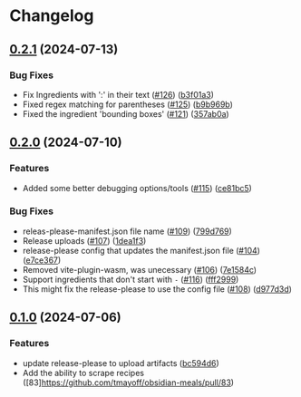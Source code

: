 # Changelog

## [0.2.1](https://github.com/tmayoff/obsidian-meals/compare/0.2.0...0.2.1) (2024-07-13)


### Bug Fixes

* Fix Ingredients with ':' in their text ([#126](https://github.com/tmayoff/obsidian-meals/issues/126)) ([b3f01a3](https://github.com/tmayoff/obsidian-meals/commit/b3f01a3ac6714e0303af1a8f287faae998e71973))
* Fixed regex matching for parentheses ([#125](https://github.com/tmayoff/obsidian-meals/issues/125)) ([b9b969b](https://github.com/tmayoff/obsidian-meals/commit/b9b969bca8ec4696f010f269915076dae2531a0c))
* Fixed the ingredient 'bounding boxes' ([#121](https://github.com/tmayoff/obsidian-meals/issues/121)) ([357ab0a](https://github.com/tmayoff/obsidian-meals/commit/357ab0a95e87f8a8f4f13462e52065163bfe4f7b))

## [0.2.0](https://github.com/tmayoff/obsidian-meals/compare/0.1.1...0.2.0) (2024-07-10)


### Features

* Added some better debugging options/tools ([#115](https://github.com/tmayoff/obsidian-meals/issues/115)) ([ce81bc5](https://github.com/tmayoff/obsidian-meals/commit/ce81bc59c28bc43a5ba18cdb9b1ae4945bb4de62))


### Bug Fixes

* releas-please-manifest.json file name ([#109](https://github.com/tmayoff/obsidian-meals/issues/109)) ([799d769](https://github.com/tmayoff/obsidian-meals/commit/799d7693210a63bed942512322df6fbe14924675))
* Release uploads ([#107](https://github.com/tmayoff/obsidian-meals/issues/107)) ([1dea1f3](https://github.com/tmayoff/obsidian-meals/commit/1dea1f3af31ca2112406d91acc40bcfbbf0599ef))
* release-please config that updates the manifest.json file ([#104](https://github.com/tmayoff/obsidian-meals/issues/104)) ([e7ce367](https://github.com/tmayoff/obsidian-meals/commit/e7ce3671479198d6f9eee0d7f6accb8c3b619807))
* Removed vite-plugin-wasm, was unecessary ([#106](https://github.com/tmayoff/obsidian-meals/issues/106)) ([7e1584c](https://github.com/tmayoff/obsidian-meals/commit/7e1584cfe038d110219b31fc386936550315e2a9))
* Support ingredients that don't start with `-` ([#116](https://github.com/tmayoff/obsidian-meals/issues/116)) ([fff2999](https://github.com/tmayoff/obsidian-meals/commit/fff29990d069116349121901504c4ac3706f62d6))
* This might fix the release-please to use the config file ([#108](https://github.com/tmayoff/obsidian-meals/issues/108)) ([d977d3d](https://github.com/tmayoff/obsidian-meals/commit/d977d3d8cac118333bc92f2784086e18682edd3a))

## [0.1.0](https://github.com/tmayoff/obsidian-meals/compare/0.0.12...v0.1.0) (2024-07-06)


### Features

* update release-please to upload artifacts ([bc594d6](https://github.com/tmayoff/obsidian-meals/commit/bc594d6732f5cab4d9b236c29709ffa09e9739bd))
* Add the ability to scrape recipes ([83]https://github.com/tmayoff/obsidian-meals/pull/83)
